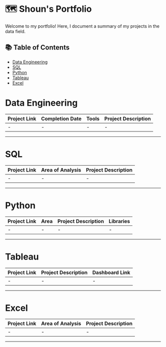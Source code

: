 # 🗺 Shoun's Portfolio

Welcome to my portfolio! Here, I document a summary of my projects in the data field. 

## 📚 Table of Contents
- [Data Engineering](#data-engineering)
- [SQL](#sql)
- [Python](#python)
- [Tableau](#tableau)
- [Excel](#excel)

# Data Engineering

| Project Link | Completion Date | Tools | Project Description | 
|---|---|---|---|
| - | - | - | - |


***

# SQL

| Project Link | Area of Analysis | Project Description | 
|---|---|---|
| - | - | - | 

***

# Python

| Project Link | Area | Project Description | Libraries |    
|---|---|---|---|
| - | - | - | - | 


***

# Tableau

| Project Link | Project Description | Dashboard Link |
|---|---|---|
| - | - | - |


***

# Excel

| Project Link | Area of Analysis | Project Description | 
|---|---|---|
| - | - | - | 

***
